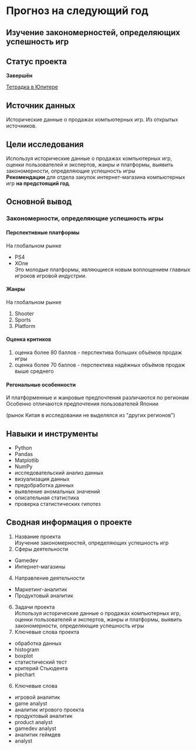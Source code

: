 # Прогноз на следующий год
## Изучение закономерностей, определяющих успешность игр
## Статус проекта
**Завершён**  

<a href="https://github.com/eddydewrussia/educational_projects/blob/main/5_Project/Fifth_Project.ipynb">Тетрадка в Юпитере</a>  
## Источник данных
Исторические данные о продажах компьютерных игр. Из открытых источников.
## Цели исследования
Используя исторические данные о продажах компьютерных игр, оценки пользователей и экспертов, жанры и платформы, выявить закономерности, определяющие успешность игры  
**Рекомендации** для отдела закупок интернет-магазина компьютерных игр **на предстоящий год**.
## Основной вывод
### Закономерности, определяющие успешность игры 
#### Перспективные платформы
На глобальном рынке
* PS4
* XOne  
Это молодые платформы, являющиеся новым воплощением главных игроков игровой индустрии.
#### Жанры  
На глобальном рынке  
1. Shooter  
2. Sports  
3. Platform
#### Оценка критиков  
1. оценка более 80 баллов - перспектива больших объёмов продаж игры  
2. оценка более 70 баллов - перспектива надёжных объёмов продаж выше среднего
#### Регональные особенности
И платформенные и жанровые предпочтения различаются по регионам  
Особенно отличаются предпочтения пользователей Японии  
  
(рынок Китая в исследовании не выделялся из "других регионов")

## Навыки и инструменты
* Python
* Pandas
* Matplotlib
* NumPy
* исследовательский анализ данных
* визуализация данных
* предобработка данных
* выявление аномальных значений
* описательная статистика
* проверка статистических гипотез
## Сводная информация о проекте
1. Название проекта  
Изучение закономерностей, определяющих успешность игр
2. Сферы деятельности  
* Gamedev
* Интернет-магазины
4. Направление деятельности
* Маркетинг-аналитик
* Продуктовый аналитик
6. Задачи проекта  
Используя исторические данные о продажах компьютерных игр, оценки пользователей и экспертов, жанры и платформы, выявить закономерности, определяющие успешность игры 
5. Ключевые слова проекта
* обработка данных
* histogram
* boxplot
* статистический тест
* критерий Стьюдента
* piechart
6. Ключевые слова
* игровой аналитик
* game analyst
* аналитик игрового проекта
* продуктовый аналитик
* product analyst
* gamedev analyst
* аналитик геймдев
* analyst
